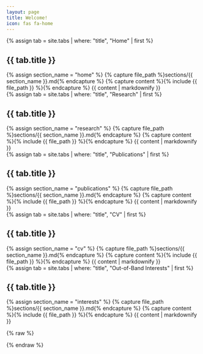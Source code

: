```yaml
---
layout: page
title: Welcome!
icon: fas fa-home
---
```



<!-- =================== HOME =================== -->
<section id="home">
  {% assign tab = site.tabs | where: "title", "Home" | first %}
  <h2>{{ tab.title }}</h2>
  {% assign section_name = "home" %}
  {% capture file_path %}sections/{{ section_name }}.md{% endcapture %}
  {% capture content %}{% include {{ file_path }} %}{% endcapture %}
  {{ content | markdownify }}
</section>

<!-- =================== RESEARCH =================== -->
<section id="research">
  {% assign tab = site.tabs | where: "title", "Research" | first %}
  <h2>{{ tab.title }}</h2>
  {% assign section_name = "research" %}
  {% capture file_path %}sections/{{ section_name }}.md{% endcapture %}
  {% capture content %}{% include {{ file_path }} %}{% endcapture %}
  {{ content | markdownify }}
</section>

<!-- =================== PUBLICATIONS =================== -->
<section id="publications">
  {% assign tab = site.tabs | where: "title", "Publications" | first %}
  <h2>{{ tab.title }}</h2>
  {% assign section_name = "publications" %}
  {% capture file_path %}sections/{{ section_name }}.md{% endcapture %}
  {% capture content %}{% include {{ file_path }} %}{% endcapture %}
  {{ content | markdownify }}
</section>

<!-- =================== CV =================== -->
<section id="cv">
  {% assign tab = site.tabs | where: "title", "CV" | first %}
  <h2>{{ tab.title }}</h2>
  {% assign section_name = "cv" %}
  {% capture file_path %}sections/{{ section_name }}.md{% endcapture %}
  {% capture content %}{% include {{ file_path }} %}{% endcapture %}
  {{ content | markdownify }}
</section>

<!-- =================== INTERESTS =================== -->
<section id="interests">
  {% assign tab = site.tabs | where: "title", "Out-of-Band Interests" | first %}
  <h2>{{ tab.title }}</h2>
  {% assign section_name = "interests" %}
  {% capture file_path %}sections/{{ section_name }}.md{% endcapture %}
  {% capture content %}{% include {{ file_path }} %}{% endcapture %}
  {{ content | markdownify }}
</section>



{% raw %}
<script>
window.addEventListener("load", () => {
  const SECTIONS = ["home","research","publications","cv","interests"];
  const OFFSET = 100;

  // Build mapping: section id -> nav link
  const linkById = new Map();
  document.querySelectorAll("a[href]").forEach(a => {
    const href = a.getAttribute("href") || "";
    if (href === "/" || href.endsWith("/index.html")) {
      linkById.set("home", a);
      return;
    }
    const match = href.match(/#([A-Za-z0-9\-_]+)/);
    if (match && SECTIONS.includes(match[1])) linkById.set(match[1], a);
  });

  const items = SECTIONS.map(id => {
    const section = document.getElementById(id);
    const link = linkById.get(id);
    return section && link ? {id, section, link} : null;
  }).filter(Boolean);

  if (!items.length) return;

  function setActive(id) {
    items.forEach(({id: i, link}) => link.classList.toggle("active", i === id));
  }

  function updateActive() {
    const y = window.scrollY;
    const bottom = y + window.innerHeight >= document.documentElement.scrollHeight - 2;
    if (bottom) return setActive(items.at(-1).id);
    let current = items[0].id;
    for (const it of items) {
      if (y >= it.section.offsetTop - OFFSET) current = it.id;
      else break;
    }
    setActive(current);
  }

  // Smooth scroll & URL hash update
  items.forEach(({link,section,id}) => {
    link.addEventListener("click", e => {
      const href = link.getAttribute("href") || "";
      if (href === "/" || href.startsWith("/#") || href.startsWith("#")) {
        e.preventDefault();
        window.scrollTo({top: section.offsetTop - (OFFSET - 1), behavior: "smooth"});
        history.replaceState(null, "", "#" + id);
        setActive(id);
      }
    });
  });

  updateActive();
  window.addEventListener("scroll", updateActive, {passive:true});
  window.addEventListener("resize", updateActive);
});
</script>
{% endraw %}





<!-- {% raw %}
<script>
// document.addEventListener("DOMContentLoaded", function () {
window.addEventListener("load", function () {
  // Sections in scroll order (IDs must match your <section id="...">)
  const ORDER = ["home","research","publications","cv","interests"];

  // Find the sidebar links by href, not by class names
  const anchors = Array.from(document.querySelectorAll("a[href]"));
  const linkById = new Map();

  anchors.forEach(a => {
    const href = a.getAttribute("href") || "";
    if (href === "/" || href === "") { linkById.set("home", a); return; }
    const m = href.match(/#([A-Za-z0-9\-_]+)/);
    if (m && ORDER.includes(m[1]) && !linkById.has(m[1])) {
      linkById.set(m[1], a);
    }
  });

  const items = ORDER.map(id => {
    const section = document.getElementById(id);
    const link = linkById.get(id);
    return (section && link) ? { id, section, link } : null;
  }).filter(Boolean);

  if (items.length === 0) return;

  const OFFSET = 100;
  const setActive = idx => items.forEach((it, i) => it.link.classList.toggle("active", i === idx));

  function updateActive() {
    const y = window.scrollY || window.pageYOffset;
    const docH = document.documentElement.scrollHeight;
    const winH = window.innerHeight;

    if (y + winH >= docH - 2) { setActive(items.length - 1); return; }
    if (y <= items[0].section.offsetTop + 200) { setActive(0); return; }

    let idx = 0;
    for (let i = 0; i < items.length; i++) {
      if (y >= (items[i].section.offsetTop - OFFSET)) idx = i; else break;
    }
    setActive(idx);
  }

  // Smooth scroll + keep URL hash consistent
  items.forEach(({ link, id, section }) => {
    link.addEventListener("click", e => {
      const href = link.getAttribute("href") || "";
      if (href === "/" || href.startsWith("/#") || href.startsWith("#")) {
        e.preventDefault();
        window.scrollTo({ top: section.offsetTop - (OFFSET - 1), behavior: "smooth" });
        history.replaceState(null, "", "/#" + id);
      }
    });
  });

  updateActive();
  window.addEventListener("scroll", updateActive, { passive: true });
  window.addEventListener("resize", updateActive);
});
</script>
{% endraw %}

 -->

<!-- 

<script>
document.addEventListener("DOMContentLoaded", function () {
  // Grab all sidebar links
  const rawLinks = Array.from(document.querySelectorAll(".nav-item > a.nav-link"));

  // Build (link,id,section) triples. Map "/" to "home".
  const items = rawLinks.map(link => {
    const href = link.getAttribute("href") || "";
    let id = null;

    if (href.includes("#")) {
      id = href.split("#")[1];
    } else if (href === "/") { // Home in Chirpy
      id = "home";
    }

    const section = id ? document.getElementById(id) : null;
    return section ? { link, id, section } : null;
  }).filter(Boolean);

  // If Home wasn't found, bail early to avoid errors
  if (items.length === 0) return;

  const OFFSET = 100; // match your header/spacing
  const setActive = (idx) => {
    items.forEach((it, i) => it.link.classList.toggle("active", i === idx));
  };

  function updateActive() {
    const scrollY = window.scrollY || window.pageYOffset;
    const docH = document.documentElement.scrollHeight;
    const winH = window.innerHeight;

    // Bottom → last section
    if (scrollY + winH >= docH - 2) {
      setActive(items.length - 1);
      return;
    }

    // Top → Home (first item)
    const firstTop = items[0].section.offsetTop;
    if (scrollY <= firstTop + 200) {
      setActive(0);
      return;
    }

    // Otherwise, pick last section whose top is above the viewport top + OFFSET
    let idx = 0;
    for (let i = 0; i < items.length; i++) {
      const top = items[i].section.offsetTop - OFFSET;
      if (scrollY >= top) idx = i; else break;
    }
    setActive(idx);
  }

  // Smooth scroll + hash update
  items.forEach(({ link, id, section }) => {
    link.addEventListener("click", function (e) {
      const href = link.getAttribute("href") || "";
      if (href === "/" || href.startsWith("/#")) {
        e.preventDefault();
        window.scrollTo({ top: section.offsetTop - (OFFSET - 1), behavior: "smooth" });
        history.replaceState(null, "", "/#" + id);
      }
    });
  });

  updateActive();
  window.addEventListener("scroll", updateActive, { passive: true });
  window.addEventListener("resize", updateActive);
});
</script>


 -->
